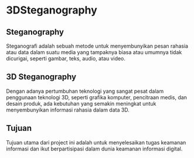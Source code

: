 # 3DSteganography

## Steganography
Steganografi adalah sebuah metode untuk menyembunyikan pesan rahasia atau data dalam suatu media yang tampaknya biasa atau umumnya tidak dicurigai, seperti gambar, teks, audio, atau video.

## 3D Steganography
Dengan adanya pertumbuhan teknologi yang sangat pesat dalam penggunaan teknologi 3D, seperti grafika komputer, pencitraan medis, dan desain produk, ada kebutuhan yang semakin meningkat untuk menyembunyikan informasi rahasia dalam data 3D.

## Tujuan
Tujuan utama dari project ini adalah untuk menyelesaikan tugas keamanan informasi dan ikut berpartisipasi dalam dunia keamanan informasi digital.

